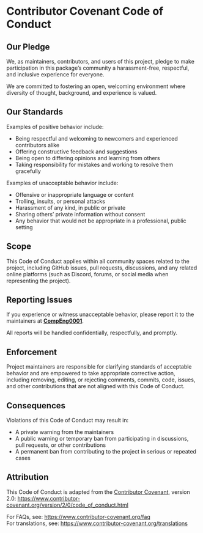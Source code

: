 # Contributor Covenant Code of Conduct

## Our Pledge

We, as maintainers, contributors, and users of this project, pledge to make participation in this package’s community a harassment-free, respectful, and inclusive experience for everyone.  

We are committed to fostering an open, welcoming environment where diversity of thought, background, and experience is valued.

## Our Standards

Examples of positive behavior include:

- Being respectful and welcoming to newcomers and experienced contributors alike
- Offering constructive feedback and suggestions
- Being open to differing opinions and learning from others
- Taking responsibility for mistakes and working to resolve them gracefully

Examples of unacceptable behavior include:

- Offensive or inappropriate language or content
- Trolling, insults, or personal attacks
- Harassment of any kind, in public or private
- Sharing others’ private information without consent
- Any behavior that would not be appropriate in a professional, public setting

## Scope

This Code of Conduct applies within all community spaces related to the project, including GitHub issues, pull requests, discussions, and any related online platforms (such as Discord, forums, or social media when representing the project).

## Reporting Issues

If you experience or witness unacceptable behavior, please report it to the maintainers at **[CompEng0001](https://github.com/compeng0001)**.

All reports will be handled confidentially, respectfully, and promptly.

## Enforcement

Project maintainers are responsible for clarifying standards of acceptable behavior and are empowered to take appropriate corrective action, including removing, editing, or rejecting comments, commits, code, issues, and other contributions that are not aligned with this Code of Conduct.

## Consequences

Violations of this Code of Conduct may result in:

- A private warning from the maintainers
- A public warning or temporary ban from participating in discussions, pull requests, or other contributions
- A permanent ban from contributing to the project in serious or repeated cases

## Attribution

This Code of Conduct is adapted from the [Contributor Covenant][homepage], version 2.0:
https://www.contributor-covenant.org/version/2/0/code_of_conduct.html

[homepage]: https://www.contributor-covenant.org

For FAQs, see: https://www.contributor-covenant.org/faq  
For translations, see: https://www.contributor-covenant.org/translations